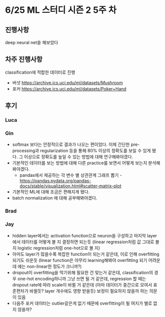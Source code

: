 # 6/25 ML 스터디 시즌 2 5주 차

## 진행사항
deep neural net을 해보았다

## 차주 진행사항
classification에 적합한 데이터로 진행
* 버섯 https://archive.ics.uci.edu/ml/datasets/Mushroom
* 포커 https://archive.ics.uci.edu/ml/datasets/Poker+Hand

## 후기

### Luca

### Gin
* softmax 보다는 안정적으로 결과가 나오는 편이었다. 이제 간단한 pre-processing과 regularization 등을 통해 80% 이상의 정확도를 보일 수 있게 됐다. 그 이상으로 정확도를 높일 수 있는 방법에 대해 연구해봐야겠다.
* 기본적인 데이터를 보는 방법에 대해 다른 practice를 보면서 어떻게 보는지 분석해봐야겠다.
    * pandas에서 제공하는 각 변수 별 상관관계 그래프 뽑기 -  https://pandas.pydata.org/pandas-docs/stable/visualization.html#scatter-matrix-plot
* 기본적인 ML에 대해 조금은 편해지게 됐다.
* batch normalization 에 대해 공부해봐야겠다.


### Brad

### Jay
* hidden layer에서는 activation function으로 neuron을 구성하고 마지막 layer에서
데이터를 어떻게 볼 지 결정하면 되는듯
(linear regression처럼 값 그대로 볼지 logistic regression처럼 one-hot으로 볼 지)
* 아마도 layer가 많을수록 복잡한 function이 되는거 같은데, 이로 인해 overfitting되기도 쉬운듯
(linear function은 아무리 learning해봐야 overfitting 되기 어려운데 얘는 non-linear한 정도가 크니까?)
* dropout이 overfitting을 막기위해 필요한 건 맞는거 같은데, classification의 경우
one-hot encoding하니까 그냥 쓰면 될 거 같은데, regression 할 때는 dropout rate에 따라
scale이 바뀔 거 같은데 (아마 데이터가 중간으로 모여서 표준편차가 바뀔듯? layer 개수에도 영향 받을듯)
보정이 필요하지 않을까 하는 의문이 있음
* 다음주 포커 데이터는 outlier같은게 없기 때문에 overfitting이 될 여지가 별로 없지 않을까?
